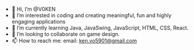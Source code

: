 - 👋 Hi, I’m @V0KEN
- 👀 I’m interested in coding and creating meaningful, fun and highly engaging applications
- 🌱 I’m currently learning Java, JavaSwing, JavaScript, HTML, CSS, React.
- 💞️ I’m looking to collaborate on game design.
- 📫 How to reach me: email: ken.vo5901@gmail.com

